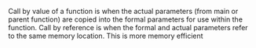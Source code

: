 Call by value of a function is when the actual parameters (from main or parent function) are copied into the formal parameters for use within the function. Call by reference is when the formal and actual parameters refer to the same memory location. This is more memory efficient